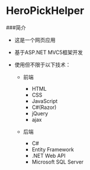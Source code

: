 HeroPickHelper
====

###简介

* 这是一个网页应用
* 基于ASP.NET MVC5框架开发
* 使用但不限于以下技术：

	- 前端
  
		* HTML
		* CSS
		* JavaScript
		* C#(Razor)
		* jQuery
		* ajax
    
	- 后端
  
		* C#
		* Entity Framework
		* .NET Web API
		* Microsoft SQL Server



